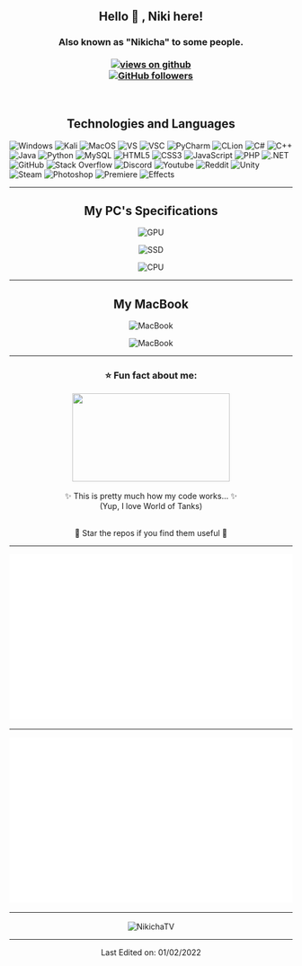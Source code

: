 <h2 align="center"> Hello 👋 , Niki here! <br/></h2> 
<h3 align="center">Also known as "Nikicha" to some people. <br> <br>
  <a href="https://github.com/NikichaTV" target="_blank">
    <img src="https://komarev.com/ghpvc/?username=NikichaTV&label=Views&color=brightgreen&style=flat-square" alt="views on github" />
  </a> <br> 
  <a href="https://github.com/NikichaTV" target="_blank">
    <img alt="GitHub followers" src="https://img.shields.io/github/followers/NikichaTV?label=Github%20followers&style=for-the-badge">
  </a>
</h3> 
<br>
   
     
<div align="center">
</div>

<h2 align="center">
Technologies and Languages </h2>

![Windows](https://img.shields.io/badge/Windows-0078D6?style=flat-square&logo=windows&logoColor=white)
![Kali](https://img.shields.io/badge/Kali_Linux-557C94?style=flat-square&logo=ubuntu&logoColor=white)
![MacOS](https://img.shields.io/badge/MacOS-000000?style=flat-square&logo=Apple&logoColor=white)
![VS](https://img.shields.io/badge/Visual_Studio-5C2D91?style=flat-square&logo=visual%20studio&logoColor=white)
![VSC](https://img.shields.io/badge/Visual_Studio_Code-0078D4?style=flat-square&logo=visual%20studio%20code&logoColor=white)
![PyCharm](https://img.shields.io/badge/PyCharm-000000?style=flat-square&logo=PyCharm&logoColor=white)
![CLion](https://img.shields.io/badge/CLion-000000?style=flat-square&logo=CLion&logoColor=white)
![C#](https://img.shields.io/badge/C%23-239120?style=flat-square&logo=c-sharp&logoColor=white)
![C++](https://img.shields.io/badge/-C++-007ACC?style=flat-square&logo=cplusplus&logoColor=white)
![Java](https://img.shields.io/badge/-Java-007396?style=flat-square&logo=java)
![Python](https://img.shields.io/badge/Python-14354C?style=flat-square&logo=python&logoColor=white)
![MySQL](https://img.shields.io/badge/MySQL-005C84?style=flat-square&logo=MySQL&logoColor=white)
![HTML5](https://img.shields.io/badge/HTML5-E34F26?style=flat-square&logo=html5&logoColor=white)
![CSS3](https://img.shields.io/badge/CSS3-239120?&style=flat-square&logo=css3&logoColor=white)
![JavaScript](https://img.shields.io/badge/-JavaScript-black?style=flat-square&logo=javascript)
![PHP](https://img.shields.io/badge/PHP-777BB4?style=flat-square&logo=php&logoColor=white)
![.NET](https://img.shields.io/badge/.NET-5C2D91?style=flat-square&logo=.net&logoColor=white)
![GitHub](https://img.shields.io/badge/-GitHub-181717?style=flat-square&logo=github)
![Stack Overflow](https://img.shields.io/badge/Stack_Overflow-FE7A16?style=flat-square&logo=stack-overflow&logoColor=white)
![Discord](https://img.shields.io/badge/Discord-7289DA?style=flat-square&logo=discord&logoColor=white)
![Youtube](https://img.shields.io/badge/YouTube-FF0000?style=flat-square&logo=youtube&logoColor=white)
![Reddit](https://img.shields.io/badge/Reddit-FF4500?style=flat-square&logo=reddit&logoColor=white)
![Unity](https://img.shields.io/badge/Unity-100000?style=flat-square&logo=unity&logoColor=white)
![Steam](https://img.shields.io/badge/Steam-000000?style=flat-square&logo=steam&logoColor=white) 
![Photoshop](https://img.shields.io/badge/Adobe%20Photoshop-31A8FF?style=flat-square&logo=Adobe%20Photoshop&logoColor=white)
![Premiere](https://img.shields.io/badge/Adobe%20Premiere%20Pro-9999FF?style=flat-square&logo=Adobe%20Premiere%20Pro&logoColor=white)
![Effects](https://img.shields.io/badge/Adobe%20After%20Effects-CF96FD?style=flat-square&logo=Adobe%20after%20effects&logoColor=white)


-------------------------------------------------------------------------------------------------------------------------------------------------------


<h2 align="center">
My PC's Specifications </h2>


<div align="center">
	
![GPU](https://img.shields.io/badge/NVIDIA-GTX1080-76B900?style=for-the-badge&logo=nvidia&logoColor=white) 

![SSD](https://img.shields.io/badge/samsung%20evo%20860-1D49C0?style=for-the-badge&logo=samsung&logoColor=white)
	
![CPU](https://img.shields.io/badge/AMD%20Ryzen_7_3800X-ED1C24?style=for-the-badge&logo=amd&logoColor=white)
<br> 

-------------------------------------------------------------------------------------------------------------------------------------------------------


<h2 align="center">
My MacBook </h2>

<div align="center">

![MacBook](https://img.shields.io/badge/Apple-MacBook_Pro_2021-333333?style=for-the-badge&logo=apple&logoColor=white)

![MacBook](https://img.shields.io/badge/apple%20silicon-333333?style=for-the-badge&logo=apple&logoColor=white)

</div>

---------------------------------------------------------------------------------------------------------------------------------------------------------------------------------

<div align="center">
  


  ### ⭐ Fun fact about me:
  <img align="center" a href='https://archiveprogram.github.com/'><img src='https://c.tenor.com/L_27b33exGYAAAAM/wot-world.gif' width='280' height='157'></a>

  ✨ This is pretty much how my code works... ✨
  <br>
  (Yup, I love World of Tanks) 
 
<br>
🌟 Star the repos if you find them useful 🌟

</div>

---------------------------------------------------------------------------------------------------------------------------------------------------------------------------------


![Statistics](https://github.com/NikichaTV/ReadmeStats/blob/master/generated/overview.svg)
	
	
---------------------------------------------------------------------------------------------------------------------------------------------------------------------------



<div align="center">
	

![Languages](https://github.com/NikichaTV/ReadmeStats/blob/master/generated/languages.svg)


</div>

---------------------------------------------------------------------------------------------------------------------------------------------------------------------------

<div align=center>

<p><img align="center" src="https://github-readme-streak-stats.herokuapp.com/?user=NikichaTV" alt="NikichaTV"></p>

</div>

---------------------------------------------------------------------------------------------------------------------------------------------------------------------------

Last Edited on: 01/02/2022

